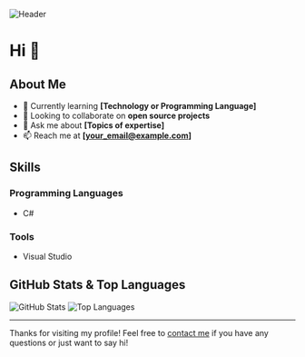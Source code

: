 <!-- Header with cover image -->
![Header](https://yourimageurl.com/header.png)

# Hi 👋

## About Me

- 🌱 Currently learning **[Technology or Programming Language]**
- 👯 Looking to collaborate on **open source projects**
- 💬 Ask me about **[Topics of expertise]**
- 📫 Reach me at **[your_email@example.com]**

## Skills

### Programming Languages
- C#

### Tools
- Visual Studio

## GitHub Stats & Top Languages

![GitHub Stats](https://github-readme-stats.vercel.app/api?username=codeybyte&show_icons=true&hide_border=true&theme=radical) ![Top Languages](https://github-readme-stats.vercel.app/api/top-langs/?username=codeybyte&layout=compact&hide_border=true&theme=radical)

---

Thanks for visiting my profile! Feel free to [contact me](mailto:your_email@example.com) if you have any questions or just want to say hi!
